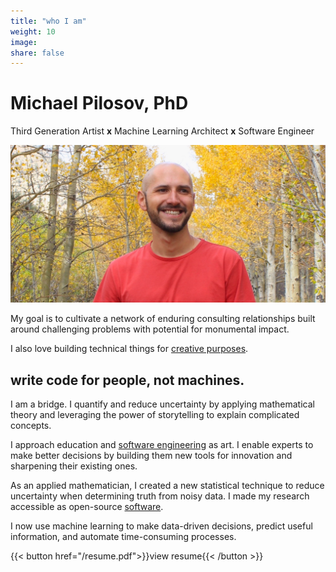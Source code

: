 ```yaml
---
title: "who I am"
weight: 10
image:
share: false
---
```

# Michael Pilosov, PhD
Third Generation Artist **x** Machine Learning Architect **x** Software Engineer

![portrait](./profile.jpg)

My goal is to cultivate a network of enduring consulting relationships built around challenging problems with potential for monumental impact.

I also love building technical things for [creative purposes](./projects/#art).

## write code for people, not machines.

I am a bridge.
I quantify and reduce uncertainty by applying mathematical theory and leveraging the power of storytelling to explain complicated concepts.

I approach education and [software engineering](./projects/#architect-engineer) as art.
I enable experts to make better decisions by building them new tools for innovation and sharpening their existing ones.


As an applied mathematician, I created a new statistical technique to reduce uncertainty when determining truth from noisy data. I made my research accessible as open-source [software](./projects/#estimation).

I now use machine learning to make data-driven decisions, predict useful information, and automate time-consuming processes.

{{< button href="/resume.pdf">}}view resume{{< /button >}}